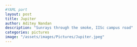 ```yaml
---
#YAML part
layout: post
title: Jupiter
author: Aditey Nandan 
description: "Sunrays through the smoke, IISc campus road"
categories: pictures
image: "/assets/images/Pictures/Jupiter.jpeg"
---
```

